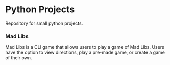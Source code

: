 # Python Projects
Repository for small python projects.

### Mad Libs
Mad Libs is a CLI game that allows users to play a game of Mad Libs. Users have the option to view directions, play a pre-made game, or create a game of their own.
